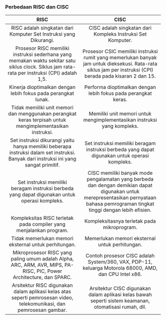 ### Perbedaan RISC dan CISC

| RISC | CISC |
| :---: | :---: |
| RISC adalah singkatan dari Komputer Set Instruksi yang Dikurangi. | CISC adalah singkatan dari Kompleks Instruksi Set Komputer. |
| Prosesor RISC memiliki instruksi sederhana yang memakan waktu sekitar satu siklus clock. Siklus jam rata-rata per instruksi (CPI) adalah 1,5. | Prosesor CSIC memiliki instruksi rumit yang memerlukan banyak jam untuk dieksekusi. Rata-rata siklus jam per instruksi (CPI) berada pada kisaran 2 dan 15. |
| Kinerja dioptimalkan dengan lebih fokus pada perangkat lunak. | Performa dioptimalkan dengan lebih fokus pada perangkat keras. |
| Tidak memiliki unit memori dan menggunakan perangkat keras terpisah untuk mengimplementasikan instruksi. | Memiliki unit memori untuk mengimplementasikan instruksi yang kompleks. |
| Set instruksi dikurangi yaitu hanya memiliki beberapa instruksi dalam set instruksi. Banyak dari instruksi ini yang sangat primitif. | Set instruksi memiliki beragam instruksi berbeda yang dapat digunakan untuk operasi kompleks. |
| Set instruksi memiliki beragam instruksi berbeda yang dapat digunakan untuk operasi kompleks. | CISC memiliki banyak mode pengalamatan yang berbeda dan dengan demikian dapat digunakan untuk merepresentasikan pernyataan bahasa pemrograman tingkat tinggi dengan lebih efisien. |
| Kompleksitas RISC terletak pada compiler yang menjalankan program. | Kompleksitasnya terletak pada mikroprogram. |
| Tidak memerlukan memori eksternal untuk perhitungan. | Memerlukan memori eksternal untuk perhitungan. |
| Mikroprosesor RISC yang paling umum adalah Alpha, ARC, ARM, AVR, MIPS, PA-RISC, PIC, Power Architecture, dan SPARC. | Contoh prosesor CISC adalah System/360, VAX, PDP-11, keluarga Motorola 68000, AMD, dan CPU Intel x86. |
| Arsitektur RISC digunakan dalam aplikasi kelas atas seperti pemrosesan video, telekomunikasi, dan pemrosesan gambar. | Arsitektur CISC digunakan dalam aplikasi kelas bawah seperti sistem keamanan, otomatisasi rumah, dll. |
